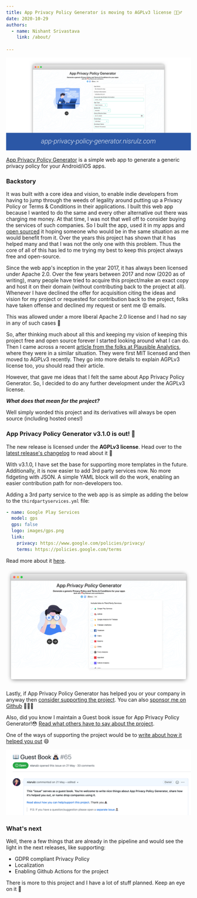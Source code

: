 ```yaml
---
title: App Privacy Policy Generator is moving to AGPLv3 license 🙇🏻‍♂️
date: 2020-10-29
authors:
  - name: Nishant Srivastava
    link: /about/

---
```


![Banner](banner.png)

[App Privacy Policy Generator](https://app-privacy-policy-generator.nisrulz.com/) is a simple web app to generate a generic privacy policy for your Android/iOS apps.

<!--more-->

### Backstory

It was built with a core idea and vision, to enable indie developers from having to jump through the weeds of legality around putting up a Privacy Policy or Terms & Conditions in their applications. I built this web app because I wanted to do the same and every other alternative out there was charging me money. At that time, I was not that well off to consider buying the services of such companies. So I built the app, used it in my apps and [open sourced](https://github.com/nisrulz/app-privacy-policy-generator) it hoping someone who would be in the same situation as me would benefit from it. Over the years this project has shown that it has helped many and that I was not the only one with this problem. Thus the core of all of this has led to me trying my best to keep this project always free and open-source.

Since the web app's inception in the year 2017, it has always been licensed under Apache 2.0. Over the few years between 2017 and now (2020 as of writing), many people have tried to acquire this project/make an exact copy and host it on their domain (without contributing back to the project at all). Whenever I have declined the offer for acquisition citing the ideas and vision for my project or requested for contribution back to the project, folks have taken offense and declined my request or sent me 😡 emails.

This was allowed under a more liberal Apache 2.0 license and I had no say in any of such cases 🤷

So, after thinking much about all this and keeping my vision of keeping this project free and open source forever I started looking around what I can do. Then I came across a recent [article from the folks at Plausible Analytics](https://plausible.io/blog/open-source-licenses), where they were in a similar situation. They were first MIT licensed and then moved to AGPLv3 recently. They go into more details to explain AGPLv3 license too, you should read their article.

However, that gave me ideas that I felt the same about App Privacy Policy Generator. So, I decided to do any further development under the AGPLv3 license.

**_What does that mean for the project?_**

Well simply worded this project and its derivatives will always be open source (including hosted ones!)

### App Privacy Policy Generator v3.1.0 is out! 🚀

The new release is licensed under the **AGPLv3 license**. Head over to the [latest release's changelog](https://github.com/nisrulz/app-privacy-policy-generator/releases/tag/3.1.0) to read about it 🤗

With v3.1.0, I have set the base for supporting more templates in the future. Additionally, it is now easier to add 3rd party services now. No more fidgeting with JSON. A simple YAML block will do the work, enabling an easier contribution path for non-developers too.

Adding a 3rd party service to the web app is as simple as adding the below to the `thirdpartyservices.yml` file:

```yaml
- name: Google Play Services
  model: gps
  gps: false
  logo: images/gps.png
  link:
    privacy: https://www.google.com/policies/privacy/
    terms: https://policies.google.com/terms
```

Read more about it [here](https://github.com/nisrulz/app-privacy-policy-generator/blob/master/dev-doc.md#contributing-more-3rd-party-services-links).

![3rd Party](sc_2.png)

Lastly, if App Privacy Policy Generator has helped you or your company in anyway then [consider supporting the project](https://github.com/nisrulz/app-privacy-policy-generator#author--support). You can also [sponsor me on Github](https://github.com/sponsors/nisrulz) 🙇🏻‍♂️

Also, did you know I maintain a Guest book issue for App Privacy Policy Generator!😳
[Read what others have to say about the project](https://github.com/nisrulz/app-privacy-policy-generator/issues/65).

One of the ways of supporting the project would be to [write about how it helped you out](https://github.com/nisrulz/app-privacy-policy-generator/issues/65) 😄

![guestbook](sc_3.png)

### What's next

Well, there a few things that are already in the pipeline and would see the light in the next releases, like supporting:

- GDPR compliant Privacy Policy
- Localization
- Enabling Github Actions for the project

There is more to this project and I have a lot of stuff planned. Keep an eye on it 🤗
